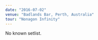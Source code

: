 ```yaml
---
date: "2016-07-02"
venue: "Badlands Bar, Perth, Australia"
tour: "Nonagon Infinity"
---
```


No known setlist.
